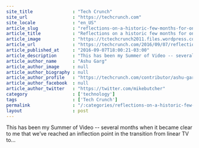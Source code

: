```yaml
---
site_title               : "Tech Crunch"
site_url                 : "https://techcrunch.com"
site_locale              : "en_US"
article_slug             : "reflections-on-a-historic-few-months-for-online-video"
article_title            : "Reflections on a historic few months for online video"
article_image            : "https://tctechcrunch2011.files.wordpress.com/2016/09/gettyimages-542677836.jpg?w=764&h=400&crop=1"
article_url              : "https://techcrunch.com/2016/09/07/reflections-on-a-historic-few-months-for-online-video/"
article_published_at     : "2016-09-07T18:00:21-03:00"
article_description      : "This has been my Summer of Video -- several months when it became clear to me that we’ve reached an inflection point in the transition from linear TV to..."
article_author_name      : "Ashu Garg"
article_author_image     : null
article_author_biography : null
article_author_profile   : "https://techcrunch.com/contributor/ashu-garg/"
article_author_facebook  : null
article_author_twitter   : "https://twitter.com/mikebutcher"
category                 : ['technology']
tags                     : ['Tech Crunch']
permalink                : "/:categories/reflections-on-a-historic-few-months-for-online-video/"
layout                   : post
---
```


This has been my Summer of Video -- several months when it became clear to me that we’ve reached an inflection point in the transition from linear TV to...
